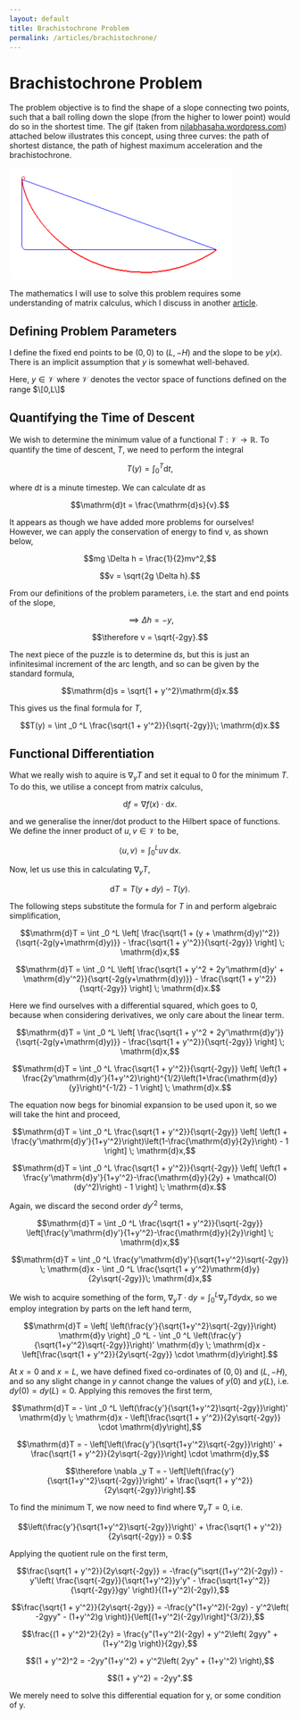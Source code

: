 ```yaml
---
layout: default
title: Brachistochrone Problem
permalink: /articles/brachistochrone/
---
```


# Brachistochrone Problem

The problem objective is to find the shape of a slope connecting two points, such that a ball rolling down the slope (from the higher to lower point) would do so in the shortest time. The gif (taken from <a href="https://nilabhasaha.wordpress.com/2019/02/24/a-tour-through-some-curves-part-1-the-brachistochrone-problem/">nilabhasaha.wordpress.com</a>) attached below illustrates this concept, using three curves: the path of shortest distance, the path of highest maximum acceleration and the brachistochrone.

<img src="/files/brachistochrone.gif" alt="" width="400" height="200"/>

The mathematics I will use to solve this problem requires some understanding of matrix calculus, which I discuss in another <a href="/articles/matrixcalc/">article</a>.

## Defining Problem Parameters

I define the fixed end points to be $(0,0)$ to $(L,-H)$ and the slope to be $y(x)$. There is an implicit assumption that $y$ is somewhat well-behaved.

Here, $y \in \mathcal{V}$ where $\mathcal{V}$ denotes the vector space of functions defined on the range $\[0,L\]$

## Quantifying the Time of Descent

We wish to determine the minimum value of a functional $T: \mathcal{V} \rightarrow \mathbb{R}$.
To quantify the time of descent, $T$, we need to perform the integral

$$T(y) = \int _0 ^T \mathrm{d}t,$$

where $\mathrm{d}t$ is a minute timestep. We can calculate $\mathrm{d}t$ as

$$\mathrm{d}t = \frac{\mathrm{d}s}{v}.$$

It appears as though we have added more problems for ourselves! However, we can apply the conservation of energy to find v, as shown below,

$$mg \Delta h = \frac{1}{2}mv^2,$$

$$v = \sqrt{2g \Delta h}.$$

From our definitions of the problem parameters, i.e. the start and end points of the slope,

$$\implies \Delta h = -y,$$

$$\therefore v = \sqrt{-2gy}.$$

The next piece of the puzzle is to determine $\mathrm{d}s$, but this is just an infinitesimal increment of the arc length, and so can be given by the standard formula,

$$\mathrm{d}s = \sqrt{1 + y'^2}\mathrm{d}x.$$

This gives us the final formula for $T$,

$$T(y) = \int _0 ^L \frac{\sqrt{1 + y'^2}}{\sqrt{-2gy}}\; \mathrm{d}x.$$

## Functional Differentiation

What we really wish to aquire is $\nabla _y T$ and set it equal to 0 for the minimum $T$. To do this, we utilise a concept from matrix calculus,

$$\mathrm{d}f = \nabla f(x) \cdot \mathrm{d}x.$$

and we generalise the inner/dot product to the Hilbert space of functions. We define the inner product of $u,v \in \mathcal{V}$ to be,

$$\langle u,v \rangle = \int _0 ^L uv\; \mathrm{d}x.$$

Now, let us use this in calculating $\nabla _y T$,

$$\mathrm{d}T = T(y+dy) - T(y).$$

The following steps substitute the formula for $T$ in and perform algebraic simplification,

$$\mathrm{d}T = \int _0 ^L \left[ \frac{\sqrt{1 + (y + \mathrm{d}y)'^2}}{\sqrt{-2g(y+\mathrm{d}y)}} - \frac{\sqrt{1 + y'^2}}{\sqrt{-2gy}} \right] \; \mathrm{d}x,$$

$$\mathrm{d}T = \int _0 ^L \left[ \frac{\sqrt{1 + y'^2 + 2y'\mathrm{d}y' + \mathrm{d}y'^2}}{\sqrt{-2g(y+\mathrm{d}y)}} - \frac{\sqrt{1 + y'^2}}{\sqrt{-2gy}} \right] \; \mathrm{d}x.$$

Here we find ourselves with a differential squared, which goes to 0, because when considering derivatives, we only care about the linear term.

$$\mathrm{d}T = \int _0 ^L \left[ \frac{\sqrt{1 + y'^2 + 2y'\mathrm{d}y'}}{\sqrt{-2g(y+\mathrm{d}y)}} - \frac{\sqrt{1 + y'^2}}{\sqrt{-2gy}} \right] \; \mathrm{d}x,$$

$$\mathrm{d}T = \int _0 ^L \frac{\sqrt{1 + y'^2}}{\sqrt{-2gy}} \left[ \left(1 + \frac{2y'\mathrm{d}y'}{1+y'^2}\right)^{1/2}\left(1+\frac{\mathrm{d}y}{y}\right)^{-1/2} - 1 \right] \; \mathrm{d}x.$$

The equation now begs for binomial expansion to be used upon it, so we will take the hint and proceed,

$$\mathrm{d}T = \int _0 ^L \frac{\sqrt{1 + y'^2}}{\sqrt{-2gy}} \left[ \left(1 + \frac{y'\mathrm{d}y'}{1+y'^2}\right)\left(1-\frac{\mathrm{d}y}{2y}\right) - 1 \right] \; \mathrm{d}x,$$

$$\mathrm{d}T = \int _0 ^L \frac{\sqrt{1 + y'^2}}{\sqrt{-2gy}} \left[ \left(1 + \frac{y'\mathrm{d}y'}{1+y'^2}-\frac{\mathrm{d}y}{2y} + \mathcal(O)(dy'^2)\right) - 1 \right] \; \mathrm{d}x.$$

Again, we discard the second order $dy'^2$ terms,

$$\mathrm{d}T = \int _0 ^L \frac{\sqrt{1 + y'^2}}{\sqrt{-2gy}} \left[\frac{y'\mathrm{d}y'}{1+y'^2}-\frac{\mathrm{d}y}{2y}\right] \; \mathrm{d}x,$$

$$\mathrm{d}T = \int _0 ^L \frac{y'\mathrm{d}y'}{\sqrt{1+y'^2}\sqrt{-2gy}} \; \mathrm{d}x - \int _0 ^L \frac{\sqrt{1 + y'^2}\mathrm{d}y}{2y\sqrt{-2gy}}\; \mathrm{d}x,$$

We wish to acquire something of the form, $\nabla _y T \cdot \mathrm{d}y = \int _0 ^L \nabla _y T \mathrm{d}y \mathrm{d}x$, so we employ integration by parts on the left hand term,

$$\mathrm{d}T = \left[ \left(\frac{y'}{\sqrt{1+y'^2}\sqrt{-2gy}}\right) \mathrm{d}y \right] _0 ^L - \int _0 ^L \left(\frac{y'}{\sqrt{1+y'^2}\sqrt{-2gy}}\right)' \mathrm{d}y \; \mathrm{d}x - \left[\frac{\sqrt{1 + y'^2}}{2y\sqrt{-2gy}} \cdot \mathrm{d}y\right].$$

At $x = 0$ and $x = L$, we have defined fixed co-ordinates of $(0,0)$ and $(L,-H)$, and so any slight change in $y$ cannot change the values of $y(0)$ and $y(L)$, i.e. $dy(0) = dy(L) = 0$. Applying this removes the first term,

$$\mathrm{d}T = - \int _0 ^L \left(\frac{y'}{\sqrt{1+y'^2}\sqrt{-2gy}}\right)' \mathrm{d}y \; \mathrm{d}x - \left[\frac{\sqrt{1 + y'^2}}{2y\sqrt{-2gy}} \cdot \mathrm{d}y\right],$$

$$\mathrm{d}T = - \left[\left(\frac{y'}{\sqrt{1+y'^2}\sqrt{-2gy}}\right)' + \frac{\sqrt{1 + y'^2}}{2y\sqrt{-2gy}}\right] \cdot \mathrm{d}y,$$

$$\therefore \nabla _y T = - \left[\left(\frac{y'}{\sqrt{1+y'^2}\sqrt{-2gy}}\right)' + \frac{\sqrt{1 + y'^2}}{2y\sqrt{-2gy}}\right].$$

To find the minimum T, we now need to find where $\nabla _y T = 0$, i.e.

$$\left(\frac{y'}{\sqrt{1+y'^2}\sqrt{-2gy}}\right)' + \frac{\sqrt{1 + y'^2}}{2y\sqrt{-2gy}} = 0.$$

Applying the quotient rule on the first term,

$$\frac{\sqrt{1 + y'^2}}{2y\sqrt{-2gy}} = -\frac{y"\sqrt{(1+y'^2)(-2gy)} - y'\left( \frac{\sqrt{-2gy}}{\sqrt{1+y'^2}}y'y" - \frac{\sqrt{1+y'^2}}{\sqrt{-2gy}}gy' \right)}{(1+y'^2)(-2gy)},$$

$$\frac{\sqrt{1 + y'^2}}{2y\sqrt{-2gy}} = -\frac{y"(1+y'^2)(-2gy) - y'^2\left( -2gyy" - (1+y'^2)g \right)}{\left[(1+y'^2)(-2gy)\right]^{3/2}},$$

$$\frac{(1 + y'^2)^2}{2y} = \frac{y"(1+y'^2)(-2gy) + y'^2\left( 2gyy" + (1+y'^2)g \right)}{2gy},$$

$$(1 + y'^2)^2 = -2yy"(1+y'^2) + y'^2\left( 2yy" + (1+y'^2) \right),$$

$$(1 + y'^2) = -2yy".$$

We merely need to solve this differential equation for y, or some condition of y.

